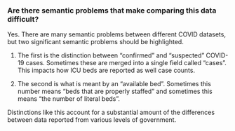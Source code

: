 ### Are there semantic problems that make comparing this data difficult? 
Yes.
There are many semantic problems between different COVID datasets, but two significant semantic problems should be highlighted. 

1. The first is the distinction between “confirmed” and “suspected” COVID-19 cases. Sometimes these are merged into a single field called “cases”. This impacts how ICU beds are reported as well case counts. 

2. The second is what is meant by an “available bed”. Sometimes this number means “beds that are properly staffed” and sometimes this means “the number of literal beds”. 

Distinctions like this account for a substantial amount of the differences between data reported from various levels of government. 

